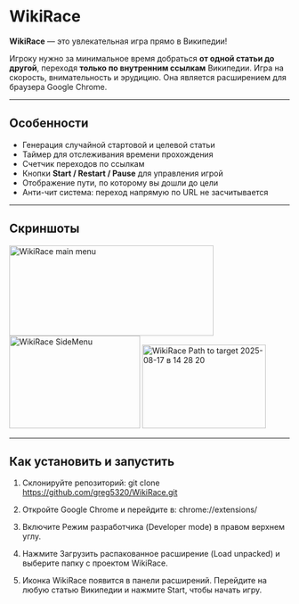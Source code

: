 # WikiRace

**WikiRace** — это увлекательная игра прямо в Википедии!

Игроку нужно за минимальное время добраться **от одной статьи до другой**, переходя **только по внутренним ссылкам** Википедии. Игра на скорость, внимательность и эрудицию. Она является расширением для браузера Google Chrome.

---

## Особенности

- Генерация случайной стартовой и целевой статьи  
- Таймер для отслеживания времени прохождения  
- Счетчик переходов по ссылкам  
- Кнопки **Start / Restart / Pause** для управления игрой  
- Отображение пути, по которому вы дошли до цели  
- Анти-чит система: переход напрямую по URL не засчитывается  

---

## Скриншоты
<img width="367" height="162" alt="WikiRace main menu" src="https://github.com/user-attachments/assets/e06a60ba-63ae-430d-a71f-417ff9566ede" />

<img width="235" height="166" alt="WikiRace SideMenu" src="https://github.com/user-attachments/assets/43b20b83-29d2-4500-b222-704fc1b50ce5" />

<img width="222" height="150" alt="WikiRace Path to target 2025-08-17 в 14 28 20" src="https://github.com/user-attachments/assets/b122067a-71b1-4b87-9820-000006d76f4a" />

---

## Как установить и запустить

1. Склонируйте репозиторий:
git clone https://github.com/greg5320/WikiRace.git

3. Откройте Google Chrome и перейдите в:
chrome://extensions/

4. Включите Режим разработчика (Developer mode) в правом верхнем углу.

5. Нажмите Загрузить распакованное расширение (Load unpacked) и выберите папку с проектом WikiRace.

6. Иконка WikiRace появится в панели расширений. Перейдите на любую статью Википедии и нажмите Start, чтобы начать игру.


